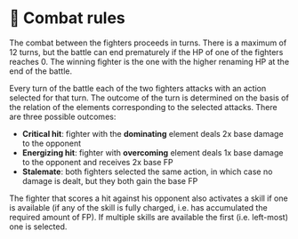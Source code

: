 # 🥊 Combat rules

The combat between the fighters proceeds in turns. There is a maximum of 12 turns, but the battle can end prematurely if the HP of one of the fighters reaches 0. The winning fighter is the one with the higher renaming HP at the end of the battle.

Every turn of the battle each of the two fighters attacks with an action selected for that turn. The outcome of the turn is determined on the basis of the relation of the elements corresponding to the selected attacks. There are three possible outcomes:

* **Critical hit**: fighter with the **dominating** element deals 2x base damage to the opponent
* **Energizing hit**: fighter with **overcoming** element deals 1x base damage to the opponent and receives 2x base FP
* **Stalemate**: both fighters selected the same action, in which case no damage is dealt, but they both gain the base FP

The fighter that scores a hit against his opponent also activates a skill if one is available (if any of the skill is fully charged, i.e. has accumulated the required amount of FP). If multiple skills are available the first (i.e. left-most) one is selected.
